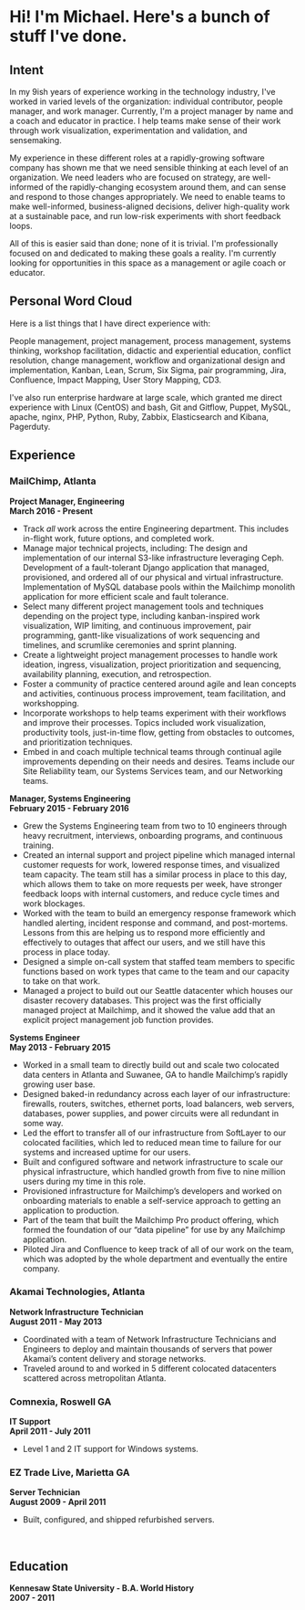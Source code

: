 # Hi! I'm Michael. Here's a bunch of stuff I've done.
## Intent
In my 9ish years of experience working in the technology industry, I've worked in varied levels of the organization: individual contributor, people manager, and work manager. Currently, I'm a project manager by name and a coach and educator in practice. I help teams make sense of their work through work visualization, experimentation and validation, and sensemaking.

My experience in these different roles at a rapidly-growing software company has shown me that we need sensible thinking at each level of an organization. We need leaders who are focused on strategy, are well-informed of the rapidly-changing ecosystem around them, and can sense and respond to those changes appropriately. We need to enable teams to make well-informed, business-aligned decisions, deliver high-quality work at a sustainable pace, and run low-risk experiments with short feedback loops.

All of this is easier said than done; none of it is trivial. I'm professionally focused on and dedicated to making these goals a reality. I'm currently looking for opportunities in this space as a management or agile coach or educator.

## Personal Word Cloud
Here is a list things that I have direct experience with:

People management, project management, process management, systems thinking, workshop facilitation, didactic and experiential education, conflict resolution, change management, workflow and organizational design and implementation, Kanban, Lean, Scrum, Six Sigma, pair programming, Jira, Confluence, Impact Mapping, User Story Mapping, CD3.

I've also run enterprise hardware at large scale, which granted me direct experience with Linux (CentOS) and bash, Git and Gitflow, Puppet, MySQL, apache, nginx, PHP, Python, Ruby, Zabbix, Elasticsearch and Kibana, Pagerduty.

## Experience

### MailChimp, Atlanta 
**Project Manager, Engineering**<br>
**March 2016 - Present**
* Track _all_ work across the entire Engineering department. This includes in-flight work, future options, and completed work.
* Manage major technical projects, including:
    The design and implementation of our internal S3-like infrastructure leveraging Ceph. 
    Development of a fault-tolerant Django application that managed, provisioned, and ordered all of our physical and virtual infrastructure. 
    Implementation of MySQL database pools within the Mailchimp monolith application for more efficient scale and fault tolerance.
* Select many different project management tools and techniques depending on the project type, including kanban-inspired work visualization, WIP limiting, and continuous improvement, pair programming, gantt-like visualizations of work sequencing and timelines, and scrumlike ceremonies and sprint planning.
* Create a lightweight project management processes to handle work ideation, ingress, visualization, project prioritization and sequencing, availability planning, execution, and retrospection.
* Foster a community of practice centered around agile and lean concepts and activities, continuous process improvement, team facilitation, and workshopping.
* Incorporate workshops to help teams experiment with their workflows and improve their processes. Topics included work visualization, productivity tools, just-in-time flow, getting from obstacles to outcomes, and prioritization techniques.
* Embed in and coach multiple technical teams through continual agile improvements depending on their needs and desires. Teams include our Site Reliability team, our Systems Services team, and our Networking teams.

**Manager, Systems Engineering**<br>
**February 2015 - February 2016**
* Grew the Systems Engineering team from two to 10 engineers through heavy recruitment, interviews, onboarding programs, and continuous training.
* Created an internal support and project pipeline which managed internal customer requests for work, lowered response times, and visualized team capacity. The team still has a similar process in place to this day, which allows them to take on more requests per week, have stronger feedback loops with internal customers, and reduce cycle times and work blockages.
* Worked with the team to build an emergency response framework which handled alerting, incident response and command, and post-mortems. Lessons from this are helping us to respond more efficiently and effectively to outages that affect our users, and we still have this process in place today.
* Designed a simple on-call system that staffed team members to specific functions based on work types that came to the team and our capacity to take on that work.
* Managed a project to build out our Seattle datacenter which houses our disaster recovery databases. This project was the first officially managed project at Mailchimp, and it showed the value add that an explicit project management job function provides.

**Systems Engineer**<br>
**May 2013 - February 2015**
* Worked in a small team to directly build out and scale two colocated data centers in Atlanta and Suwanee, GA to handle Mailchimp’s rapidly growing user base.
* Designed baked-in redundancy across each layer of our infrastructure: firewalls, routers, switches, ethernet ports, load balancers, web servers, databases, power supplies, and power circuits were all redundant in some way.
* Led the effort to transfer all of our infrastructure from SoftLayer to our colocated facilities, which led to reduced mean time to failure for our systems and increased uptime for our users.
* Built and configured software and network infrastructure to scale our physical infrastructure, which handled growth from five to nine million users during my time in this role.
* Provisioned infrastructure for Mailchimp’s developers and worked on onboarding materials to enable a self-service approach to getting an application to production.
* Part of the team that built the Mailchimp Pro product offering, which formed the foundation of our “data pipeline” for use by any Mailchimp application.
* Piloted Jira and Confluence to keep track of all of our work on the team, which was adopted by the whole department and eventually the entire company.

### Akamai Technologies, Atlanta
**Network Infrastructure Technician**<br>
**August 2011 - May 2013**
* Coordinated with a team of Network Infrastructure Technicians and Engineers to deploy and maintain thousands of servers that power Akamai’s content delivery and storage networks.
* Traveled around to and worked in 5 different colocated datacenters scattered across metropolitan Atlanta.

### Comnexia, Roswell GA
**IT Support**<br>
**April 2011 - July 2011**
* Level 1 and 2 IT support for Windows systems.

### EZ Trade Live, Marietta GA
**Server Technician**<br>
**August 2009 - April 2011**
* Built, configured, and shipped refurbished servers.
<br>

## Education
**Kennesaw State University - B.A. World History**<br>
**2007 - 2011**
